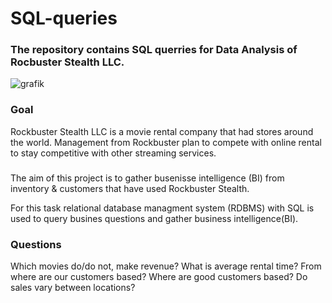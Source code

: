 # SQL-queries
### The repository contains SQL querries for Data Analysis of Rocbuster Stealth LLC.
![grafik](https://github.com/WhiteShark911/SQL-queries/assets/121133689/5336c562-d4a6-4a3a-8783-d624de8fb5ae)
### Goal
Rockbuster Stealth LLC is a movie rental company that had stores around the world.
Management from Rockbuster plan to compete with online rental to stay competitive with other streaming services. 
###
The aim of this project is to gather busenisse intelligence (BI) from inventory & customers that have used Rockbuster Stealth.

For this task relational database managment system (RDBMS) with SQL is used to query busines questions and gather business intelligence(BI).
### Questions
Which movies do/do not, make revenue? What is average rental time?
From where are our customers based?
Where are good customers based?
Do sales vary between locations?
